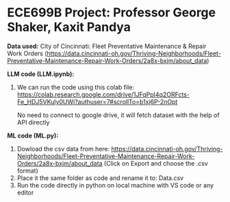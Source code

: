 # ECE699B Project: Professor George Shaker, Kaxit Pandya

**Data used:** City of Cincinnati: Fleet Preventative Maintenance & Repair Work Orders (https://data.cincinnati-oh.gov/Thriving-Neighborhoods/Fleet-Preventative-Maintenance-Repair-Work-Orders/2a8x-bxjm/about_data)


**LLM code (LLM.ipynb):**
1. We can run the code using this colab file: https://colab.research.google.com/drive/1JFqPpI4q2ORFcts-Fe_HDJ5VKuly0UWi?authuser=7#scrollTo=b1xj6P-2nOpt

   No need to connect to google drive, it will fetch dataset with the help of API directly


**ML code (ML.py):**
1. Dowload the csv data from here: https://data.cincinnati-oh.gov/Thriving-Neighborhoods/Fleet-Preventative-Maintenance-Repair-Work-Orders/2a8x-bxjm/about_data (Click on Export and choose the .csv format)
2. Place it the same folder as code and rename it to: Data.csv
3. Run the code directly in python on local machine with VS code or any editor
